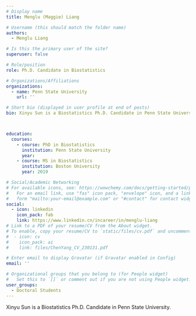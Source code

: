 ```yaml
---
# Display name
title: Menglu (Maggie) Liang

# Username (this should match the folder name)
authors:
  - Menglu Liang

# Is this the primary user of the site?
superuser: false

# Role/position
role: Ph.D. Candidate in Biostatistics

# Organizations/Affiliations
organizations:
  - name: Penn State University
    url: ''

# Short bio (displayed in user profile at end of posts)
bio: Xinyu Sun is a Biostatistics Ph.D. Candidate in Penn State University.



education:
  courses:
    - course: PhD in Biostatistics
      institution: Penn State University
      year: 
    - course: MS in Biostatistics
      institution: Boston University
      year: 2019

# Social/Academic Networking
# For available icons, see: https://wowchemy.com/docs/getting-started/page-builder/#icons
#   For an email link, use "fas" icon pack, "envelope" icon, and a link in the
#   form "mailto:your-email@example.com" or "#contact" for contact widget.
social:
  - icon: linkedin
    icon_pack: fab
    link: https://www.linkedin.cn/incareer/in/menglu-liang
# Link to a PDF of your resume/CV from the About widget.
# To enable, copy your resume/CV to `static/files/cv.pdf` and uncomment the lines below.
#  - icon: cv
#    icon_pack: ai
#    link: files/ChenYang_CV_230131.pdf

# Enter email to display Gravatar (if Gravatar enabled in Config)
email: ''

# Organizational groups that you belong to (for People widget)
#   Set this to `[]` or comment out if you are not using People widget.
user_groups:
  - Doctoral Students
---
```


Xinyu Sun is a Biostatistics Ph.D. Candidate in Penn State University.